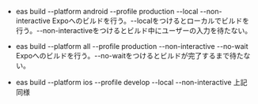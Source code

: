 - eas build --platform android --profile production --local --non-interactive
Expoへのビルドを行う。--localをつけるとローカルでビルドを行う。--non-interactiveをつけるとビルド中にユーザーの入力を待たない。

- eas build --platform all --profile production --non-interactive --no-wait
Expoへのビルドを行う。--no-waitをつけるとビルドが完了するまで待たない。

- eas build --platform ios --profile develop --local --non-interactive
上記同様
